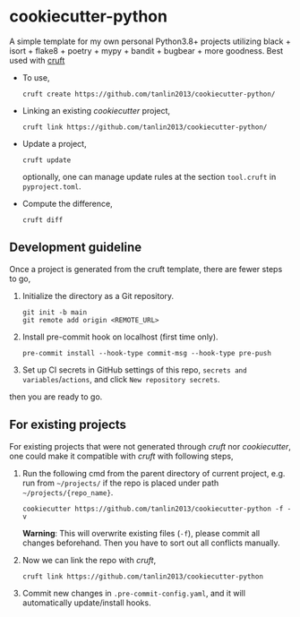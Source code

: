 # cookiecutter-python

A simple template for my own personal Python3.8+ projects utilizing black + isort +
flake8 + poetry + mypy + bandit + bugbear + more goodness. Best used
with [cruft](https://cruft.github.io/cruft/)

* To use,
    ```
    cruft create https://github.com/tanlin2013/cookiecutter-python/
    ```

* Linking an existing *cookiecutter* project,
    ```
    cruft link https://github.com/tanlin2013/cookiecutter-python/
    ```

* Update a project,
    ```
    cruft update
    ```
  optionally, one can manage update rules at the section `tool.cruft` in
  `pyproject.toml`.


* Compute the difference,
    ```
    cruft diff
    ```

Development guideline
---------------------
Once a project is generated from the cruft template, there are fewer steps to go,

1. Initialize the directory as a Git repository.
    ```
    git init -b main
    git remote add origin <REMOTE_URL>
    ```

2. Install pre-commit hook on localhost (first time only).
    ```
    pre-commit install --hook-type commit-msg --hook-type pre-push
    ```

3. Set up CI secrets in GitHub settings of this repo, `secrets and variables`/`actions`,
   and click `New repository secrets`.

then you are ready to go.

For existing projects
---------------------
For existing projects that were not generated through *cruft* nor *cookiecutter*, one could make it
compatible with *cruft* with following steps,

1. Run the following cmd from the parent directory of current project, e.g. run from `~/projects/`
   if the repo is placed under path `~/projects/{repo_name}`.
    ```
    cookiecutter https://github.com/tanlin2013/cookiecutter-python -f -v
    ```
   **Warning**: This will overwrite existing files (`-f`), please commit all changes beforehand.
   Then you have to sort out all conflicts manually.

2. Now we can link the repo with *cruft*,
    ```
    cruft link https://github.com/tanlin2013/cookiecutter-python
    ```

3. Commit new changes in `.pre-commit-config.yaml`, and it will automatically update/install hooks.
